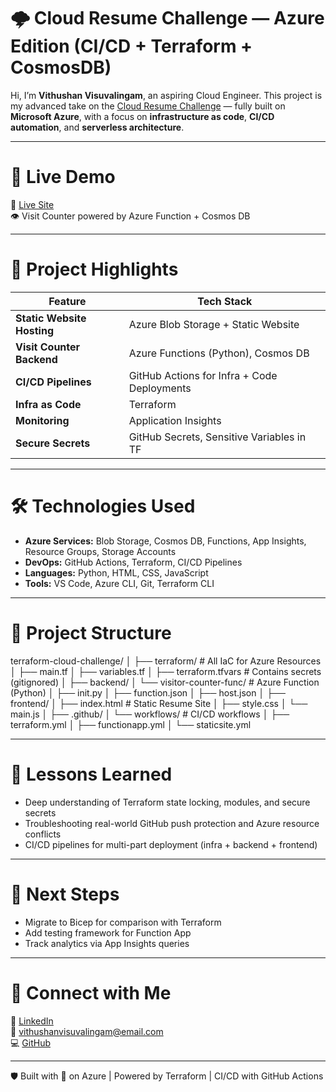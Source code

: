 # 🌩️ Cloud Resume Challenge — Azure Edition (CI/CD + Terraform + CosmosDB)

Hi, I’m **Vithushan Visuvalingam**, an aspiring Cloud Engineer. This project is my advanced take on the [Cloud Resume Challenge](https://cloudresumechallenge.dev/) — fully built on **Microsoft Azure**, with a focus on **infrastructure as code**, **CI/CD automation**, and **serverless architecture**.

---

# 📌 Live Demo

🔗 [Live Site](https://vithustorageterra.z9.web.core.windows.net)  
👁️ Visit Counter powered by Azure Function + Cosmos DB

---

# 🚀 Project Highlights

| Feature                          | Tech Stack                                   |
|----------------------------------|-----------------------------------------------|
| **Static Website Hosting**       | Azure Blob Storage + Static Website           |
| **Visit Counter Backend**        | Azure Functions (Python), Cosmos DB           |
| **CI/CD Pipelines**              | GitHub Actions for Infra + Code Deployments   |
| **Infra as Code**                | Terraform                                     |
| **Monitoring**                   | Application Insights                          |
| **Secure Secrets**               | GitHub Secrets, Sensitive Variables in TF     |

---

# 🛠️ Technologies Used

- **Azure Services:** Blob Storage, Cosmos DB, Functions, App Insights, Resource Groups, Storage Accounts
- **DevOps:** GitHub Actions, Terraform, CI/CD Pipelines
- **Languages:** Python, HTML, CSS, JavaScript
- **Tools:** VS Code, Azure CLI, Git, Terraform CLI

---

# 📂 Project Structure

terraform-cloud-challenge/
│
├── terraform/ # All IaC for Azure Resources
│ ├── main.tf
│ ├── variables.tf
│ ├── terraform.tfvars # Contains secrets (gitignored)
│
├── backend/
│ └── visitor-counter-func/ # Azure Function (Python)
│ ├── init.py
│ ├── function.json
│ ├── host.json
│
├── frontend/
│ ├── index.html # Static Resume Site
│ ├── style.css
│ └── main.js
│
├── .github/
│ └── workflows/ # CI/CD workflows
│ ├── terraform.yml
│ ├── functionapp.yml
│ └── staticsite.yml


---

# 🧠 Lessons Learned

- Deep understanding of Terraform state locking, modules, and secure secrets
- Troubleshooting real-world GitHub push protection and Azure resource conflicts
- CI/CD pipelines for multi-part deployment (infra + backend + frontend)

---

# 🎯 Next Steps

- Migrate to Bicep for comparison with Terraform
- Add testing framework for Function App
- Track analytics via App Insights queries

---

# 🤝 Connect with Me

🔗 [LinkedIn](https://linkedin.com/in/vithushan-visuvalingam-3aa0611b8)  
📧 vithushanvisuvalingam@email.com  
💻 [GitHub](https://github.com/CloudWithVithu)

---

🛡️ Built with 💙 on Azure | Powered by Terraform | CI/CD with GitHub Actions

